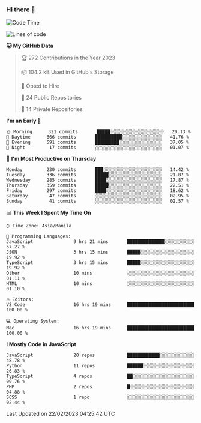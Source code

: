 ### Hi there 👋

<!--START_SECTION:waka-->
![Code Time](http://img.shields.io/badge/Code%20Time-96%20hrs%2041%20mins-blue)

![Lines of code](https://img.shields.io/badge/From%20Hello%20World%20I%27ve%20Written-8%20Million%20lines%20of%20code-blue)

**🐱 My GitHub Data** 

> 🏆 272 Contributions in the Year 2023
 > 
> 📦 104.2 kB Used in GitHub's Storage 
 > 
> 💼 Opted to Hire
 > 
> 📜 24 Public Repositories 
 > 
> 🔑 14 Private Repositories  
 > 
**I'm an Early 🐤** 

```text
🌞 Morning      321 commits       █████░░░░░░░░░░░░░░░░░░░░   20.13 % 
🌆 Daytime      666 commits       ██████████░░░░░░░░░░░░░░░   41.76 % 
🌃 Evening      591 commits       █████████░░░░░░░░░░░░░░░░   37.05 % 
🌙 Night         17 commits       ░░░░░░░░░░░░░░░░░░░░░░░░░   01.07 % 

```
📅 **I'm Most Productive on Thursday** 

```text
Monday         230 commits       ███░░░░░░░░░░░░░░░░░░░░░░   14.42 % 
Tuesday        336 commits       █████░░░░░░░░░░░░░░░░░░░░   21.07 % 
Wednesday      285 commits       ████░░░░░░░░░░░░░░░░░░░░░   17.87 % 
Thursday       359 commits       █████░░░░░░░░░░░░░░░░░░░░   22.51 % 
Friday         297 commits       ████░░░░░░░░░░░░░░░░░░░░░   18.62 % 
Saturday        47 commits       ░░░░░░░░░░░░░░░░░░░░░░░░░   02.95 % 
Sunday          41 commits       ░░░░░░░░░░░░░░░░░░░░░░░░░   02.57 % 

```


📊 **This Week I Spent My Time On** 

```text
⌚︎ Time Zone: Asia/Manila

💬 Programming Languages: 
JavaScript               9 hrs 21 mins       ██████████████░░░░░░░░░░░   57.27 % 
JSON                     3 hrs 15 mins       █████░░░░░░░░░░░░░░░░░░░░   19.92 % 
TypeScript               3 hrs 15 mins       █████░░░░░░░░░░░░░░░░░░░░   19.92 % 
Other                    10 mins             ░░░░░░░░░░░░░░░░░░░░░░░░░   01.11 % 
HTML                     10 mins             ░░░░░░░░░░░░░░░░░░░░░░░░░   01.10 % 

🔥 Editors: 
VS Code                  16 hrs 19 mins      █████████████████████████   100.00 % 

💻 Operating System: 
Mac                      16 hrs 19 mins      █████████████████████████   100.00 % 

```

**I Mostly Code in JavaScript** 

```text
JavaScript               20 repos            ████████████░░░░░░░░░░░░░   48.78 % 
Python                   11 repos            ██████░░░░░░░░░░░░░░░░░░░   26.83 % 
TypeScript               4 repos             ██░░░░░░░░░░░░░░░░░░░░░░░   09.76 % 
PHP                      2 repos             █░░░░░░░░░░░░░░░░░░░░░░░░   04.88 % 
SCSS                     1 repo              ░░░░░░░░░░░░░░░░░░░░░░░░░   02.44 % 

```



 Last Updated on 22/02/2023 04:25:42 UTC
<!--END_SECTION:waka-->
